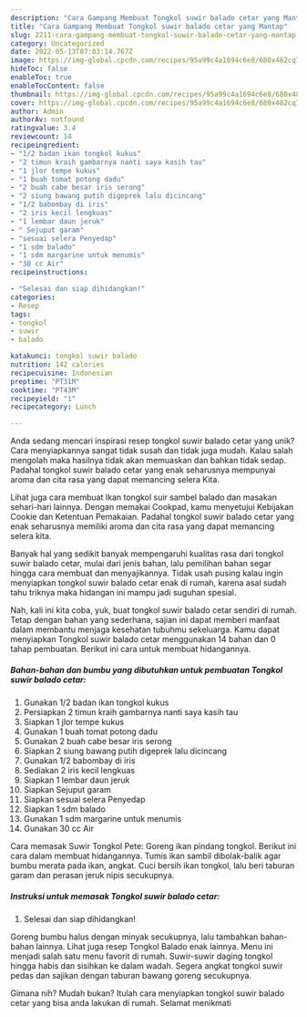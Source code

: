 ```yaml
---
description: "Cara Gampang Membuat Tongkol suwir balado cetar yang Mantap"
title: "Cara Gampang Membuat Tongkol suwir balado cetar yang Mantap"
slug: 2211-cara-gampang-membuat-tongkol-suwir-balado-cetar-yang-mantap
category: Uncategorized
date: 2022-05-13T07:03:14.767Z
image: https://img-global.cpcdn.com/recipes/95a99c4a1694c6e8/680x482cq70/tongkol-suwir-balado-cetar-foto-resep-utama.jpg
hideToc: false
enableToc: true
enableTocContent: false
thumbnail: https://img-global.cpcdn.com/recipes/95a99c4a1694c6e8/680x482cq70/tongkol-suwir-balado-cetar-foto-resep-utama.jpg
cover: https://img-global.cpcdn.com/recipes/95a99c4a1694c6e8/680x482cq70/tongkol-suwir-balado-cetar-foto-resep-utama.jpg
author: Admin
authorAv: notfound
ratingvalue: 3.4
reviewcount: 14
recipeingredient:
- "1/2 badan ikan tongkol kukus"
- "2 timun kraih gambarnya nanti saya kasih tau"
- "1 jlor tempe kukus"
- "1 buah tomat potong dadu"
- "2 buah cabe besar iris serong"
- "2 siung bawang putih digeprek lalu dicincang"
- "1/2 babombay di iris"
- "2 iris kecil lengkuas"
- "1 lembar daun jeruk"
- " Sejuput garam"
- "sesuai selera Penyedap"
- "1 sdm balado"
- "1 sdm margarine untuk menumis"
- "30 cc Air"
recipeinstructions:

- "Selesai dan siap dihidangkan!"
categories:
- Resep
tags:
- tongkol
- suwir
- balado

katakunci: tongkol suwir balado 
nutrition: 142 calories
recipecuisine: Indonesian
preptime: "PT31M"
cooktime: "PT43M"
recipeyield: "1"
recipecategory: Lunch

---
```





Anda sedang mencari inspirasi resep tongkol suwir balado cetar yang unik? Cara menyiapkannya sangat tidak susah dan tidak juga mudah. Kalau salah mengolah maka hasilnya tidak akan memuaskan dan bahkan tidak sedap. Padahal tongkol suwir balado cetar yang enak seharusnya mempunyai aroma dan cita rasa yang dapat memancing selera Kita.





Lihat juga cara membuat Ikan tongkol suir sambel balado dan masakan sehari-hari lainnya. Dengan memakai Cookpad, kamu menyetujui Kebijakan Cookie dan Ketentuan Pemakaian. Padahal tongkol suwir balado cetar yang enak seharusnya memiliki aroma dan cita rasa yang dapat memancing selera kita.

Banyak hal yang sedikit banyak mempengaruhi kualitas rasa dari tongkol suwir balado cetar, mulai dari jenis bahan, lalu pemilihan bahan segar hingga cara membuat dan menyajikannya. Tidak usah pusing kalau ingin menyiapkan tongkol suwir balado cetar enak di rumah, karena asal sudah tahu triknya maka hidangan ini mampu jadi suguhan spesial.






Nah, kali ini kita coba, yuk, buat tongkol suwir balado cetar sendiri di rumah. Tetap dengan bahan yang sederhana, sajian ini dapat memberi manfaat dalam membantu menjaga kesehatan tubuhmu sekeluarga. Kamu dapat menyiapkan Tongkol suwir balado cetar menggunakan 14 bahan dan 0 tahap pembuatan. Berikut ini cara untuk membuat hidangannya.

<!--inarticleads1-->

##### Bahan-bahan dan bumbu yang dibutuhkan untuk pembuatan Tongkol suwir balado cetar:

1. Gunakan 1/2 badan ikan tongkol kukus
1. Persiapkan 2 timun kraih gambarnya nanti saya kasih tau
1. Siapkan 1 jlor tempe kukus
1. Gunakan 1 buah tomat potong dadu
1. Gunakan 2 buah cabe besar iris serong
1. Siapkan 2 siung bawang putih digeprek lalu dicincang
1. Gunakan 1/2 babombay di iris
1. Sediakan 2 iris kecil lengkuas
1. Siapkan 1 lembar daun jeruk
1. Siapkan  Sejuput garam
1. Siapkan sesuai selera Penyedap
1. Siapkan 1 sdm balado
1. Gunakan 1 sdm margarine untuk menumis
1. Gunakan 30 cc Air


Cara memasak Suwir Tongkol Pete: Goreng ikan pindang tongkol. Berikut ini cara dalam membuat hidangannya. Tumis ikan sambil dibolak-balik agar bumbu merata pada ikan, angkat. Cuci bersih ikan tongkol, lalu beri taburan garam dan perasan jeruk nipis secukupnya. 

<!--inarticleads2-->

##### Instruksi untuk memasak Tongkol suwir balado cetar:


1. Selesai dan siap dihidangkan!

Goreng bumbu halus dengan minyak secukupnya, lalu tambahkan bahan-bahan lainnya. Lihat juga resep Tongkol Balado enak lainnya. Menu ini menjadi salah satu menu favorit di rumah. Suwir-suwir daging tongkol hingga habis dan sisihkan ke dalam wadah. Segera angkat tongkol suwir pedas dan sajikan dengan taburan bawang goreng secukupnya. 

Gimana nih? Mudah bukan? Itulah cara menyiapkan tongkol suwir balado cetar yang bisa anda lakukan di rumah. Selamat menikmati
